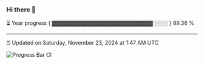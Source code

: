 ### Hi there 👋

⏳ Year progress { ▓▓▓▓▓▓▓▓▓▓▓▓▓▓▓▓▓▓▓▓▓▓▓▓▓▓░░░░ } 89.36 %

---

⏰ Updated on Saturday, November 23, 2024 at 1:47 AM UTC

![Progress Bar CI](https://github.com/arthurbuhl/arthurbuhl/workflows/Progress%20Bar%20CI/badge.svg)
